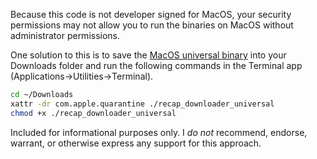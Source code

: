 Because this code is not developer signed for MacOS, your security permissions may not allow you to run the binaries on MacOS 
without administrator permissions.

One solution to this is to save the [MacOS universal binary](https://github.com/lathropd/recap-downloader/raw/main/bin/recap_downloader_universal) 
into your Downloads folder and run the following commands in the Terminal app (Applications->Utilities->Terminal).

```sh
cd ~/Downloads
xattr -dr com.apple.quarantine ./recap_downloader_universal
chmod +x ./recap_downloader_universal
```

Included for informational purposes only. I *do not* recommend, endorse, warrant, or otherwise express any support for this approach. 
